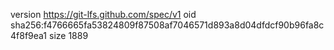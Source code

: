 version https://git-lfs.github.com/spec/v1
oid sha256:f4766665fa53824809f87508af7046571d893a8d04dfdcf90b96fa8c4f8f9ea1
size 1889
